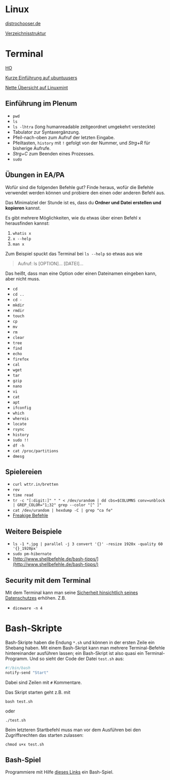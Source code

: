 # Linux
[distrochooser.de](https://distrochooser.de/?l=1)

[Verzeichnisstruktur](https://wiki.ubuntuusers.de/Verzeichnisstruktur/)

# Terminal
[HO](http://www.321tux.de/wp-content/uploads/2010/03/shell-uebersicht.pdf)

[Kurze Einführung auf ubuntuusers](https://wiki.ubuntuusers.de/Shell/Einf%C3%BChrung/)

[Nette Übersicht auf Linuxmint](https://community.linuxmint.com/tutorial/view/244)

## Einführung im Plenum
* `pwd`
* `ls`
* `ls -lhtra` (long humanreadable zeitgeordnet umgekehrt versteckte)
* Tabulator zur Syntaxergänzung.
* Pfeil-nach-oben zum Aufruf der letzten Eingabe.
* Pfeiltasten, `history` mit `!` gefolgt von der Nummer, und *Strg+R* für bisherige Aufrufe.
* *Strg+C* zum Beenden eines Prozesses.
* `sudo`

## Übungen in EA/PA
Wofür sind die folgenden Befehle gut? Finde heraus, wofür die Befehle verwendet werden können und probiere den einen oder anderen Befehl aus.

Das Minimalziel der Stunde ist es, dass du **Ordner und Datei erstellen und kopieren** kannst.

Es gibt mehrere Möglichkeiten, wie du etwas über einen Befehl x herausfinden kannst:

1. `whatis x`
2. `x --help`
3. `man x`

Zum Beispiel spuckt das Terminal bei `ls --help` so etwas aus wie

> Aufruf: ls [OPTION]... [DATEI]...

Das heißt, dass man eine Option oder einen Dateinamen eingeben kann, aber nicht muss.

* `cd`
* `cd ..`
* `cd -`
* `mkdir`
* `rmdir`
* `touch`
* `cp`
* `mv`
* `rm`
* `clear`
* `tree`
* `find`
* `echo`
* `firefox`
* `cal`
* `wget`
* `tar`
* `gzip`
* `nano`
* `vi`
* `cat`
* `apt`
* `ifconfig`
* `which`
* `whereis`
* `locate`
* `rsync`
* `history`
* `sudo !!`
* `df -h`
* `cat /proc/partitions`
* `dmesg`

## Spielereien
* `curl wttr.in/bretten`
* `rev`
* `time read`
* `tr -c "[:digit:]" " " < /dev/urandom | dd cbs=$COLUMNS conv=unblock | GREP_COLOR="1;32" grep --color "[^ ]"`
* `cat /dev/urandom | hexdump -C | grep "ca fe"`
* [Freakige Befehle](https://www.commandlinefu.com/commands/browse/sort-by-votes)

## Weitere Beispiele
* `ls -1 *.jpg | parallel -j 3 convert '{}' -resize 1920x -quality 60 '{}_1920px'`
* `sudo pm-hibernate`
* [http://www.shellbefehle.de/bash-tipps/](http://www.shellbefehle.de/bash-tipps/)

## Security mit dem Terminal

Mit dem Terminal kann man seine [Sicherheit hinsichtlich seines Datenschutzes](https://secitem.at/blog/terminal-tipps) erhöhen. Z.B.

* `diceware -n 4`

# Bash-Skripte

Bash-Skripte haben die Endung `*.sh` und können in der ersten Zeile ein Shebang haben. Mit einem Bash-Skript kann man mehrere Terminal-Befehle hintereinander ausführen lassen; ein Bash-Skript ist also quasi ein Terminal-Programm. Und so sieht der Code der Datei `test.sh` aus:

```Bash
#!/bin/bash
notify-send "Start"

```
Dabei sind Zeilen mit `#` Kommentare.

Das Skript starten geht z.B. mit

`bash test.sh`

oder

`./test.sh`

Beim letzteren Startbefehl muss man vor dem Ausführen bei den Zugriffsrechten das starten zulassen:

`chmod u+x test.sh`


## Bash-Spiel

Programmiere mit Hilfe [dieses Links](https://github.com/mydzor/bash2048) ein Bash-Spiel.
